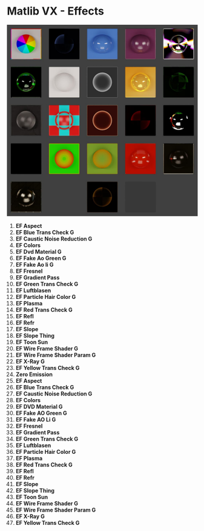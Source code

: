 # Matlib VX - Effects

![Matlib VX Effects](https://github.com/don1138/blender-materials/blob/main/Matlib-VX/JPG/Matlib-VX-Effects.jpg)

1. **EF Aspect**
1. **EF Blue Trans Check G**
1. **EF Caustic Noise Reduction G**
1. **EF Colors**
1. **EF Dvd Material G**
1. **EF Fake Ao Green G**
1. **EF Fake Ao Ii G**
1. **EF Fresnel**
1. **EF Gradient Pass**
1. **EF Green Trans Check G**
1. **EF Luftblasen**
1. **EF Particle Hair Color G**
1. **EF Plasma**
1. **EF Red Trans Check G**
1. **EF Refl**
1. **EF Refr**
1. **EF Slope**
1. **EF Slope Thing**
1. **EF Toon Sun**
1. **EF Wire Frame Shader G**
1. **EF Wire Frame Shader Param G**
1. **EF X-Ray G**
1. **EF Yellow Trans Check G**
1. **Zero Emission**
1. **EF Aspect**
1. **EF Blue Trans Check G**
1. **EF Caustic Noise Reduction G**
1. **EF Colors**
1. **EF DVD Material G**
1. **EF Fake AO Green G**
1. **EF Fake AO Li G**
1. **EF Fresnel**
1. **EF Gradient Pass**
1. **EF Green Trans Check G**
1. **EF Luftblasen**
1. **EF Particle Hair Color G**
1. **EF Plasma**
1. **EF Red Trans Check G**
1. **EF Refl**
1. **EF Refr**
1. **EF Slope**
1. **EF Slope Thing**
1. **EF Toon Sun**
1. **EF Wire Frame Shader G**
1. **EF Wire Frame Shader Param G**
1. **EF X-Ray G**
1. **EF Yellow Trans Check G**
